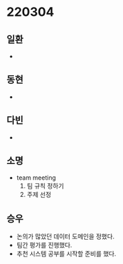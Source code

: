 # 220304

## 일환

- 



## 동현

- 



## 다빈

- 



## 소명

- team meeting
  1. 팀 규칙 정하기
  2. 주제 선정

## 승우

- 논의가 많았던 데이터 도메인을 정했다.
- 팀간 평가를 진행했다.
- 추천 시스템 공부를 시작할 준비를 했다.
